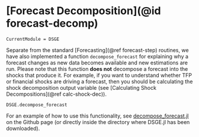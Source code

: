 # [Forecast Decomposition](@id forecast-decomp)

```@meta
CurrentModule = DSGE
```

Separate from the standard [Forecasting](@ref forecast-step) routines, we have also implemented a function `decompose_forecast` for explaining why a forecast changes as new data becomes available and new estimations are run. Please note that
this function **does not** decompose a forecast into the shocks that produce it. For example, if you want
to understand whether TFP or financial shocks are driving a forecast, then you should
be calculating the shock decomposition output variable (see [Calculating Shock Decompositions](@ref calc-shock-dec)).

```@docs
DSGE.decompose_forecast
```

For an example of how to use this functionality, see [decompose_forecast.jl](https://github.com/FRBNY-DSGE/DSGE.jl/tree/main/examples) on the Github page (or directly inside the directory where DSGE.jl has been downloaded).
